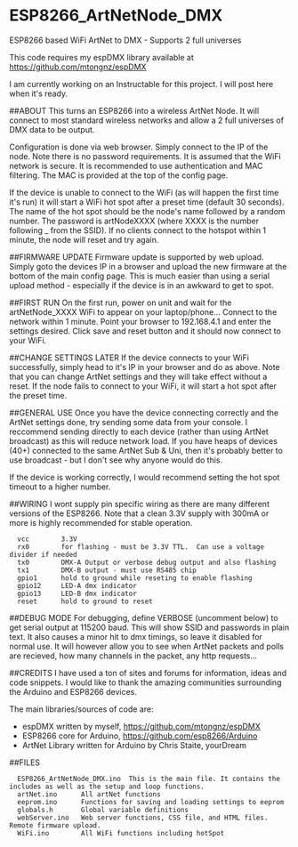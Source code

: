 # ESP8266_ArtNetNode_DMX
ESP8266 based WiFi ArtNet to DMX - Supports 2 full universes

This code requires my espDMX library available at https://github.com/mtongnz/espDMX

I am currently working on an Instructable for this project.  I will post here when it's ready.

##ABOUT
This turns an ESP8266 into a wireless ArtNet Node.  It will connect to most standard wireless networks and allow a 2 full universes of DMX data to be output.
  
Configuration is done via web browser.  Simply connect to the IP of the node.  Note there is no password requirements. It is assumed that the WiFi network is secure.  It is recommended to use authentication and MAC filtering.  The MAC is provided at the top of the config page.
  
If the device is unable to connect to the WiFi (as will happen the first time it's run) it will start a WiFi hot spot after a preset time (default 30 seconds).  The name of the hot spot should be the node's name followed  by a random number.  The password is artNodeXXXX (where XXXX is the number following _ from the SSID).  If no clients  connect to the hotspot within 1 minute, the node will reset and try again.

##FIRMWARE UPDATE
Firmware update is supported by web upload.  Simply goto the devices IP in a browser and upload the new firmware at the bottom of the main config page.  This is much easier than using a serial upload method - especially if the device is in an awkward to get to spot.

##FIRST RUN
On the first run, power on unit and wait for the artNetNode_XXXX WiFi to appear on your laptop/phone... Connect to the network within 1 minute.  Point your browser to 192.168.4.1 and enter the settings desired.  Click save and reset button and it should now connect to your WiFi.

##CHANGE SETTINGS LATER
If the device connects to your WiFi successfully, simply head to it's IP in your browser and do as above.  Note that you can change ArtNet settings and they will take effect without a reset.  If the node fails to connect to your WiFi, it will start a hot spot after the preset time.

##GENERAL USE
Once you have the device connecting correctly and the ArtNet settings done, try sending some data from your console. I reccommend sending directly to each device (rather than using ArtNet broadcast) as this will reduce network load. If you have heaps of devices (40+) connected to the same ArtNet Sub & Uni, then it's probably better to use broadcast - but I don't see why anyone would do this.

If the device is working correctly, I would recommend setting the hot spot timeout to a higher number.

##WIRING
I wont supply pin specific wiring as there are many different versions of the ESP8266.
Note that a clean 3.3V supply with 300mA or more is highly recommended for stable operation.

```  
  vcc        3.3V
  rx0        for flashing - must be 3.3V TTL.  Can use a voltage divider if needed
  tx0        DMX-A Output or verbose debug output and also flashing
  tx1        DMX-B output - must use RS485 chip
  gpio1      hold to ground while reseting to enable flashing
  gpio12     LED-A dmx indicator
  gpio13     LED-B dmx indicator
  reset      hold to ground to reset
```

##DEBUG MODE
For debugging, define VERBOSE (uncomment below) to get serial output at 115200 baud.  This will show SSID and passwords in plain text.  It also causes a minor hit to dmx timings, so leave it disabled for normal use.  It will however allow you to see when ArtNet packets and polls are recieved, how many channels in the packet,  any http requests...

##CREDITS
I have used a ton of sites and forums for information, ideas and code snippets.  I would like to thank the amazing communities surrounding the Arduino and ESP8266 devices.

The main libraries/sources of code are:
  - espDMX written by myself, https://github.com/mtongnz/espDMX
  - ESP8266 core for Arduino, https://github.com/esp8266/Arduino
  - ArtNet Library written for Arduino by Chris Staite, yourDream

##FILES
```
  ESP8266_ArtNetNode_DMX.ino  This is the main file. It contains the includes as well as the setup and loop functions.
  artNet.ino      All artNet functions
  eeprom.ino      Functions for saving and loading settings to eeprom
  globals.h       Global variable definitions
  webServer.ino   Web server functions, CSS file, and HTML files.  Remote firmware upload.
  WiFi.ino        All WiFi functions including hotSpot
```
